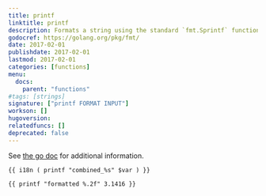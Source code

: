 ```yaml
---
title: printf
linktitle: printf
description: Formats a string using the standard `fmt.Sprintf` function.
godocref: https://golang.org/pkg/fmt/
date: 2017-02-01
publishdate: 2017-02-01
lastmod: 2017-02-01
categories: [functions]
menu:
  docs:
    parent: "functions"
#tags: [strings]
signature: ["printf FORMAT INPUT"]
workson: []
hugoversion:
relatedfuncs: []
deprecated: false
---
```


See [the go doc](https://golang.org/pkg/fmt/) for additional information.

```golang
{{ i18n ( printf "combined_%s" $var ) }}
```

```
{{ printf "formatted %.2f" 3.1416 }}
```
